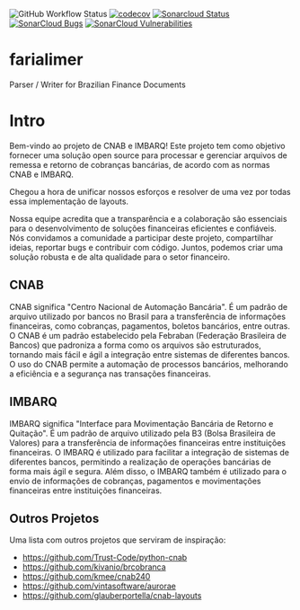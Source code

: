 ![GitHub Workflow Status](https://img.shields.io/github/actions/workflow/status/redlotus-dev/farialimer/faria-limer-tests.yaml)
[![codecov](https://codecov.io/github/redlotus-dev/farialimer/branch/main/graph/badge.svg?token=DT5E8GHT8Q)](https://codecov.io/github/redlotus-dev/farialimer)
[![Sonarcloud Status](https://sonarcloud.io/api/project_badges/measure?project=redlotus-dev_farialimer&metric=alert_status)](https://sonarcloud.io/dashboard?id=redlotus-dev_farialimer)
[![SonarCloud Bugs](https://sonarcloud.io/api/project_badges/measure?project=redlotus-dev_farialimer&metric=bugs)](https://sonarcloud.io/component_measures/metric/reliability_rating/list?id=redlotus-dev_farialimer)
[![SonarCloud Vulnerabilities](https://sonarcloud.io/api/project_badges/measure?project=redlotus-dev_farialimer&metric=vulnerabilities)](https://sonarcloud.io/component_measures/metric/security_rating/list?id=redlotus-dev_farialimer)
# farialimer
Parser / Writer for Brazilian Finance Documents

# Intro
Bem-vindo ao projeto de CNAB e IMBARQ! Este projeto tem como objetivo fornecer uma solução open source para processar e gerenciar arquivos de remessa e retorno de cobranças bancárias, de acordo com as normas CNAB e IMBARQ.

Chegou a hora de unificar nossos esforços e resolver de uma vez por todas essa implementação de layouts.

Nossa equipe acredita que a transparência e a colaboração são essenciais para o desenvolvimento de soluções financeiras eficientes e confiáveis. Nós convidamos a comunidade a participar deste projeto, compartilhar ideias, reportar bugs e contribuir com código. Juntos, podemos criar uma solução robusta e de alta qualidade para o setor financeiro.

## CNAB
CNAB significa "Centro Nacional de Automação Bancária". É um padrão de arquivo utilizado por bancos no Brasil para a transferência de informações financeiras, como cobranças, pagamentos, boletos bancários, entre outras. O CNAB é um padrão estabelecido pela Febraban (Federação Brasileira de Bancos) que padroniza a forma como os arquivos são estruturados, tornando mais fácil e ágil a integração entre sistemas de diferentes bancos. O uso do CNAB permite a automação de processos bancários, melhorando a eficiência e a segurança nas transações financeiras.

## IMBARQ
IMBARQ significa "Interface para Movimentação Bancária de Retorno e Quitação". É um padrão de arquivo utilizado pela B3 (Bolsa Brasileira de Valores) para a transferência de informações financeiras entre instituições financeiras. O IMBARQ é utilizado para facilitar a integração de sistemas de diferentes bancos, permitindo a realização de operações bancárias de forma mais ágil e segura. Além disso, o IMBARQ também é utilizado para o envio de informações de cobranças, pagamentos e movimentações financeiras entre instituições financeiras.

## Outros Projetos
Uma lista com outros projetos que serviram de inspiração:
- https://github.com/Trust-Code/python-cnab
- https://github.com/kivanio/brcobranca
- https://github.com/kmee/cnab240
- https://github.com/vintasoftware/aurorae
- https://github.com/glauberportella/cnab-layouts

